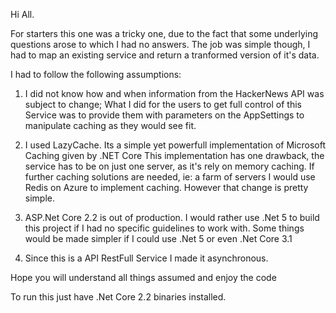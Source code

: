 Hi All.

For starters this one was a tricky one, due to the fact that some underlying questions arose to which I had no answers.
The job was simple though, I had to map an existing service and return a tranformed version of it's data.

I had to follow the following assumptions:

  1.  I did not know how and when information from the HackerNews API was subject to change;
      What I did for the users to get full control of this Service was to provide them with parameters on the AppSettings to manipulate caching as they would see fit.
  
  2.  I used LazyCache. Its a simple yet powerfull implementation of Microsoft Caching given by .NET Core
      This implementation has one drawback, the service has to be on just one server, as it's rely on memory caching.
      If further caching solutions are needed, ie: a farm of servers I would use Redis on Azure to implement caching.
      However that change is pretty simple.
      
  3.  ASP.Net Core 2.2 is out of production. I would rather use .Net 5 to build this project if I had no specific guidelines to work with.
      Some things would be made simpler if I could use .Net 5 or even .Net Core 3.1
      
  4. Since this is a API RestFull Service I made it asynchronous.
  
 Hope you will understand all things assumed and enjoy the code
 
 To run this just have .Net Core 2.2 binaries installed.
